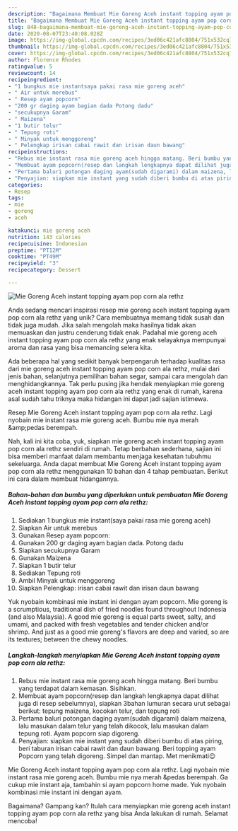 ```yaml
---
description: "Bagaimana Membuat Mie Goreng Aceh instant topping ayam pop corn ala rethz, Enak Banget"
title: "Bagaimana Membuat Mie Goreng Aceh instant topping ayam pop corn ala rethz, Enak Banget"
slug: 848-bagaimana-membuat-mie-goreng-aceh-instant-topping-ayam-pop-corn-ala-rethz-enak-banget
date: 2020-08-07T23:40:08.028Z
image: https://img-global.cpcdn.com/recipes/3ed06c421afc8804/751x532cq70/mie-goreng-aceh-instant-topping-ayam-pop-corn-ala-rethz-foto-resep-utama.jpg
thumbnail: https://img-global.cpcdn.com/recipes/3ed06c421afc8804/751x532cq70/mie-goreng-aceh-instant-topping-ayam-pop-corn-ala-rethz-foto-resep-utama.jpg
cover: https://img-global.cpcdn.com/recipes/3ed06c421afc8804/751x532cq70/mie-goreng-aceh-instant-topping-ayam-pop-corn-ala-rethz-foto-resep-utama.jpg
author: Florence Rhodes
ratingvalue: 5
reviewcount: 14
recipeingredient:
- "1 bungkus mie instantsaya pakai rasa mie goreng aceh"
- " Air untuk merebus"
- " Resep ayam popcorn"
- "200 gr daging ayam bagian dada Potong dadu"
- "secukupnya Garam"
- " Maizena"
- "1 butir telur"
- " Tepung roti"
- " Minyak untuk menggoreng"
- " Pelengkap irisan cabai rawit dan irisan daun bawang"
recipeinstructions:
- "Rebus mie instant rasa mie goreng aceh hingga matang. Beri bumbu yang terdapat dalam kemasan. Sisihkan."
- "Membuat ayam popcorn(resep dan langkah lengkapnya dapat dilihat juga di resep sebelumnya), siapkan 3bahan lumuran secara urut sebagai berikut: tepung maizena, kocokan telur, dan tepung roti"
- "Pertama baluri potongan daging ayam(sudah digarami) dalam maizena, lalu masukan dalam telur yang telah dikocok, lalu masukan dalam tepung roti. Ayam popcorn siap digoreng."
- "Penyajian: siapkan mie instant yang sudah diberi bumbu di atas piring, beri taburan irisan cabai rawit dan daun bawang. Beri topping ayam Popcorn yang telah digoreng. Simpel dan mantap. Met menikmati😉"
categories:
- Resep
tags:
- mie
- goreng
- aceh

katakunci: mie goreng aceh 
nutrition: 143 calories
recipecuisine: Indonesian
preptime: "PT12M"
cooktime: "PT49M"
recipeyield: "3"
recipecategory: Dessert

---
```



![Mie Goreng Aceh instant topping ayam pop corn ala rethz](https://img-global.cpcdn.com/recipes/3ed06c421afc8804/751x532cq70/mie-goreng-aceh-instant-topping-ayam-pop-corn-ala-rethz-foto-resep-utama.jpg)

Anda sedang mencari inspirasi resep mie goreng aceh instant topping ayam pop corn ala rethz yang unik? Cara membuatnya memang tidak susah dan tidak juga mudah. Jika salah mengolah maka hasilnya tidak akan memuaskan dan justru cenderung tidak enak. Padahal mie goreng aceh instant topping ayam pop corn ala rethz yang enak selayaknya mempunyai aroma dan rasa yang bisa memancing selera kita.

Ada beberapa hal yang sedikit banyak berpengaruh terhadap kualitas rasa dari mie goreng aceh instant topping ayam pop corn ala rethz, mulai dari jenis bahan, selanjutnya pemilihan bahan segar, sampai cara mengolah dan menghidangkannya. Tak perlu pusing jika hendak menyiapkan mie goreng aceh instant topping ayam pop corn ala rethz yang enak di rumah, karena asal sudah tahu triknya maka hidangan ini dapat jadi sajian istimewa.

Resep Mie Goreng Aceh instant topping ayam pop corn ala rethz. Lagi nyobain mie instant rasa mie goreng aceh. Bumbu mie nya merah &amp;amp;pedas berempah.


Nah, kali ini kita coba, yuk, siapkan mie goreng aceh instant topping ayam pop corn ala rethz sendiri di rumah. Tetap berbahan sederhana, sajian ini bisa memberi manfaat dalam membantu menjaga kesehatan tubuhmu sekeluarga. Anda dapat membuat Mie Goreng Aceh instant topping ayam pop corn ala rethz menggunakan 10 bahan dan 4 tahap pembuatan. Berikut ini cara dalam membuat hidangannya.

<!--inarticleads1-->

##### Bahan-bahan dan bumbu yang diperlukan untuk pembuatan Mie Goreng Aceh instant topping ayam pop corn ala rethz:

1. Sediakan 1 bungkus mie instant(saya pakai rasa mie goreng aceh)
1. Siapkan  Air untuk merebus
1. Gunakan  Resep ayam popcorn:
1. Gunakan 200 gr daging ayam bagian dada. Potong dadu
1. Siapkan secukupnya Garam
1. Gunakan  Maizena
1. Siapkan 1 butir telur
1. Sediakan  Tepung roti
1. Ambil  Minyak untuk menggoreng
1. Siapkan  Pelengkap: irisan cabai rawit dan irisan daun bawang


Yuk nyobain kombinasi mie instant ini dengan ayam popcorn. Mie goreng is a scrumptious, traditional dish of fried noodles found throughout Indonesia (and also Malaysia). A good mie goreng is equal parts sweet, salty, and umami, and packed with fresh vegetables and tender chicken and/or shrimp. And just as a good mie goreng&#39;s flavors are deep and varied, so are its textures; between the chewy noodles. 

<!--inarticleads2-->

##### Langkah-langkah menyiapkan Mie Goreng Aceh instant topping ayam pop corn ala rethz:

1. Rebus mie instant rasa mie goreng aceh hingga matang. Beri bumbu yang terdapat dalam kemasan. Sisihkan.
1. Membuat ayam popcorn(resep dan langkah lengkapnya dapat dilihat juga di resep sebelumnya), siapkan 3bahan lumuran secara urut sebagai berikut: tepung maizena, kocokan telur, dan tepung roti
1. Pertama baluri potongan daging ayam(sudah digarami) dalam maizena, lalu masukan dalam telur yang telah dikocok, lalu masukan dalam tepung roti. Ayam popcorn siap digoreng.
1. Penyajian: siapkan mie instant yang sudah diberi bumbu di atas piring, beri taburan irisan cabai rawit dan daun bawang. Beri topping ayam Popcorn yang telah digoreng. Simpel dan mantap. Met menikmati😉


Mie Goreng Aceh instant topping ayam pop corn ala rethz. Lagi nyobain mie instant rasa mie goreng aceh. Bumbu mie nya merah &amp;pedas berempah. Ga cukup mie instant aja, tambahin si ayam popcorn home made. Yuk nyobain kombinasi mie instant ini dengan ayam. 

Bagaimana? Gampang kan? Itulah cara menyiapkan mie goreng aceh instant topping ayam pop corn ala rethz yang bisa Anda lakukan di rumah. Selamat mencoba!
